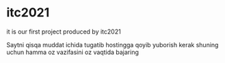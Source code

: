 # itc2021

it is our first project produced by itc2021

Saytni qisqa muddat ichida tugatib hostingga qoyib yuborish kerak shuning uchun hamma oz vazifasini oz vaqtida bajaring
